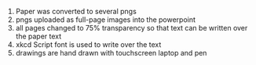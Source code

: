 1. Paper was converted to several pngs
2. pngs uploaded as full-page images into the powerpoint
3. all pages changed to 75% transparency so that text can be written over the paper text
4. xkcd Script font is used to write over the text
5. drawings are hand drawn with touchscreen laptop and pen